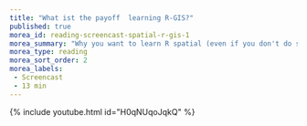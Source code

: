 ```yaml
---
title: "What ist the payoff  learning R-GIS?"
published: true
morea_id: reading-screencast-spatial-r-gis-1
morea_summary: "Why you want to learn R spatial (even if you don't do spatial analysis)"
morea_type: reading
morea_sort_order: 2
morea_labels:
 - Screencast
 - 13 min
---
```


{% include youtube.html id="H0qNUqoJqkQ" %}
